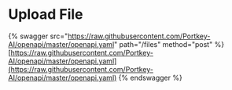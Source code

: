 # Upload File

{% swagger src="https://raw.githubusercontent.com/Portkey-AI/openapi/master/openapi.yaml" path="/files" method="post" %}
[https://raw.githubusercontent.com/Portkey-AI/openapi/master/openapi.yaml](https://raw.githubusercontent.com/Portkey-AI/openapi/master/openapi.yaml)
{% endswagger %}
